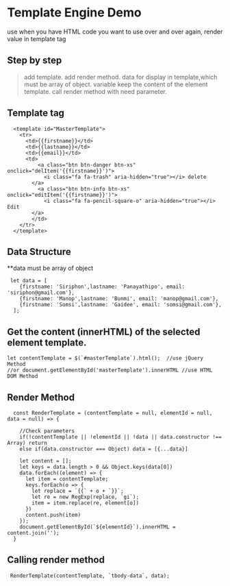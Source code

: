 # Template Engine Demo
use when you have HTML code you want to use over and over again, render value in template tag

## Step by step
  > add template.
  > add render method.
  > data for display in template,which must be array of object.
  > variable keep the content of the element template.
  > call render method with need parameter.

## Template tag
```
  <template id="MasterTemplate">
    <tr>
      <td>{{firstname}}</td>
      <td>{{lastname}}</td>
      <td>{{email}}</td>
      <td>
          <a class="btn btn-danger btn-xs" onclick="delItem('{{firstname}}')">
            <i class="fa fa-trash" aria-hidden="true"></i> delete
        </a>
          <a class="btn btn-info btn-xs" onclick="editItem('{{firstname}}')">
            <i class="fa fa-pencil-square-o" aria-hidden="true"></i> Edit
        </a>
        </td>
    </tr>
  </template>
```
## Data Structure 
**data must be array of object
```
 let data = [
    {firstname: 'Siriphon',lastname: 'Panayathipo', email: 'siriphon@gmail.com'},
    {firstname: 'Manop',lastname: 'Bunmi', email: 'manop@gmail.com'},
    {firstname: 'Somsi',lastname: 'Gaidee', email: 'somsi@gmail.com'},
  ];
```
## Get the content (innerHTML) of the selected element template.
```
let contentTemplate = $(`#masterTemplate`).html();  //use jQuery Method
//or document.getElementById('masterTemplate').innerHTML //use HTML DOM Method
```
## Render Method 
```
  const RenderTemplate = (contentTemplate = null, elementId = null, data = null) => {
    
    //Check parameters
    if(!contentTemplate || !elementId || !data || data.constructor !== Array) return 
    else if(data.constructor === Object) data = [{...data}]
    
    let content = [];
    let keys = data.length > 0 && Object.keys(data[0])
    data.forEach((element) => {
      let item = contentTemplate;
      keys.forEach(o => {
        let replace = `{{` + o + `}}`;
        let re = new RegExp(replace, `gi`);
        item = item.replace(re, element[o])
      })
      content.push(item)
    });
    document.getElementById(`${elementId}`).innerHTML = content.join('');
  }
```
## Calling render method 
```
 RenderTemplate(contentTemplate, `tbody-data`, data);
```